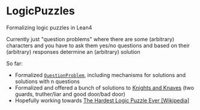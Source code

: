 # LogicPuzzles
Formalizing logic puzzles in Lean4

Currently just "question problems" where there are some (arbitrary) characters and you have to ask them yes/no questions and based on their (arbitrary) responses determine an (arbitrary) solution

So far:
- Formalized [`QuestionProblem`](/LogicPuzzles/QuestionProblem.lean), including mechanisms for solutions and solutions with n questions
- Formalized and offered a bunch of solutions to [Knights and Knaves](/LogicPuzzles/KnightsAndKnaves.lean) (two guards, truther/liar and good door/bad door)
- Hopefully working towards [The Hardest Logic Puzzle Ever [Wikipedia]](https://en.wikipedia.org/wiki/The_Hardest_Logic_Puzzle_Ever)